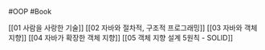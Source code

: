 #OOP #Book

[[01 사람을 사랑한 기술]]
[[02 자바와 절차적, 구조적 프로그래밍]]
[[03 자바와 객체 지향]]
[[04 자바가 확장한 객체 지향]]
[[05 객체 지향 설계 5원칙 - SOLID]]